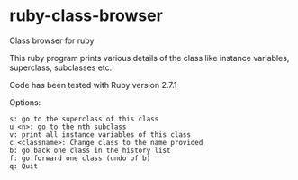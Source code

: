 # ruby-class-browser
Class browser for ruby

This ruby program prints various details of the class like instance variables, superclass, subclasses etc.

Code has been tested with Ruby version 2.7.1

Options:

    s: go to the superclass of this class 
    u <n>: go to the nth subclass 
    v: print all instance variables of this class
    c <classname>: Change class to the name provided 
    b: go back one class in the history list 
    f: go forward one class (undo of b)
    q: Quit
